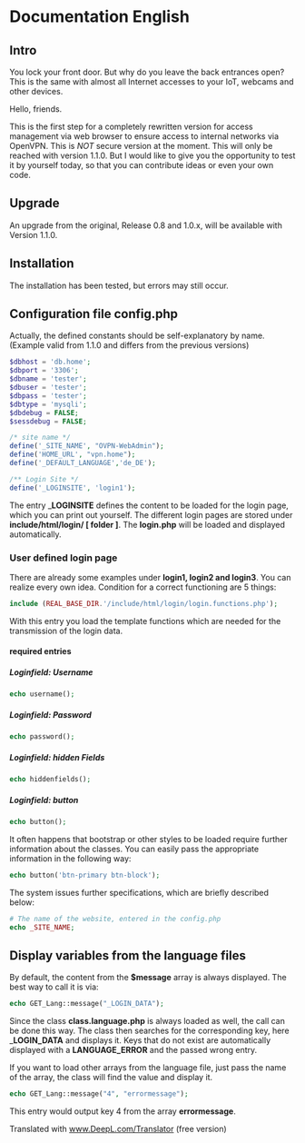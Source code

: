 # Documentation English

## Intro

You lock your front door. But why do you leave the back entrances open? This is the same with almost all Internet accesses to your IoT, webcams and other devices.

Hello, friends.

This is the first step for a completely rewritten version for access management via web browser to ensure access to internal networks via OpenVPN. This is _NOT_ secure version at the moment. This will only be reached with version 1.1.0. But I would like to give you the opportunity to test it by yourself today, so that you can contribute ideas or even your own code.

## Upgrade

An upgrade from the original, Release 0.8 and 1.0.x, will be available with Version 1.1.0.

## Installation

The installation has been tested, but errors may still occur.

## Configuration file config.php

Actually, the defined constants should be self-explanatory by name. (Example valid from 1.1.0 and differs from the previous versions)

````php
$dbhost = 'db.home';
$dbport = '3306';
$dbname = 'tester';
$dbuser = 'tester';
$dbpass = 'tester';
$dbtype = 'mysqli';
$dbdebug = FALSE;
$sessdebug = FALSE;

/* site name */
define('_SITE_NAME', "OVPN-WebAdmin");
define('HOME_URL', "vpn.home");
define('_DEFAULT_LANGUAGE','de_DE');

/** Login Site */
define('_LOGINSITE', 'login1');
````

The entry ___LOGINSITE__ defines the content to be loaded for the login page, which you can print out yourself. The different login pages are stored under __include/html/login/ [ folder ]__. The __login.php__ will be loaded and displayed automatically.

### User defined login page

There are already some examples under __login1, login2 and login3__. You can realize every own idea. Condition for a correct functioning are 5 things:

````php
include (REAL_BASE_DIR.'/include/html/login/login.functions.php');
````

With this entry you load the template functions which are needed for the transmission of the login data.

#### required entries

##### Loginfield: Username

````php
echo username();
````

##### Loginfield: Password

````php
echo password();
````

##### Loginfield: hidden Fields

````php
echo hiddenfields();
````

##### Loginfield: button

````php
echo button();
````

It often happens that bootstrap or other styles to be loaded require further information about the classes. You can easily pass the appropriate information in the following way:

````php
echo button('btn-primary btn-block');
````

The system issues further specifications, which are briefly described below:

````php
# The name of the website, entered in the config.php
echo _SITE_NAME;

````

## Display variables from the language files

By default, the content from the __$message__ array is always displayed. The best way to call it is via:

````php
echo GET_Lang::message("_LOGIN_DATA");

````

Since the class __class.language.php__ is always loaded as well, the call can be done this way. The class then searches for the corresponding key, here ___LOGIN_DATA__ and displays it. Keys that do not exist are automatically displayed with a __LANGUAGE_ERROR__ and the passed wrong entry.

If you want to load other arrays from the language file, just pass the name of the array, the class will find the value and display it.

````php
echo GET_Lang::message("4", "errormessage");

````

This entry would output key 4 from the array __errormessage__.

Translated with www.DeepL.com/Translator (free version)
